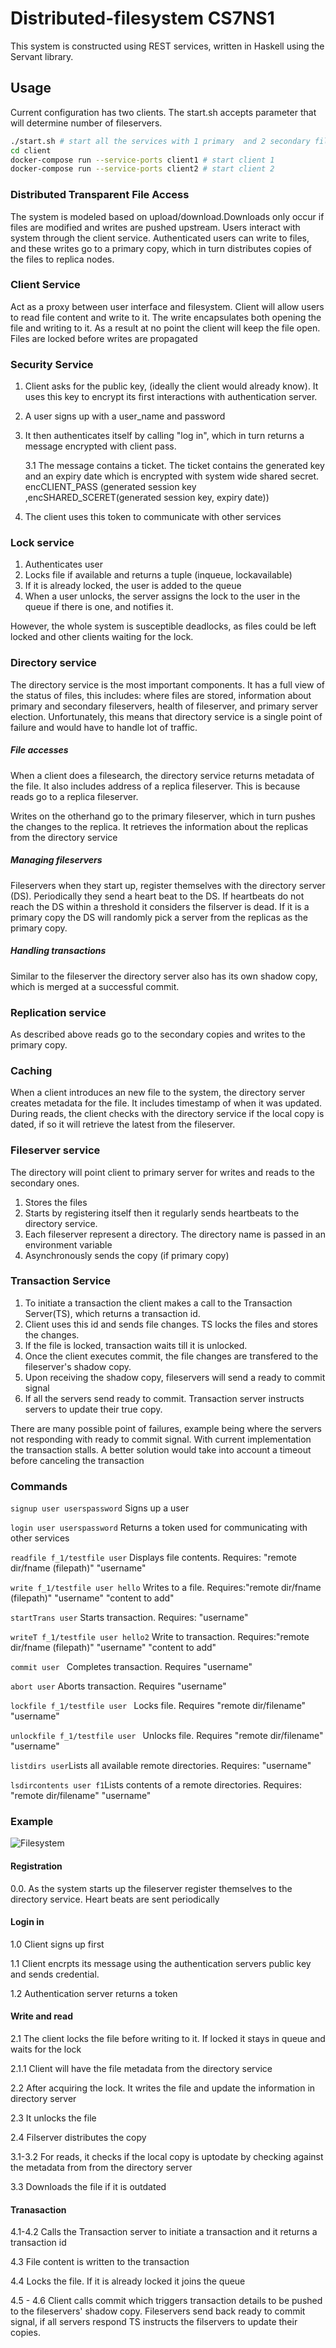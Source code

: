 # Distributed-filesystem CS7NS1
This system is constructed using REST services, written in Haskell using the Servant library.

## Usage
Current configuration has two clients. The start.sh accepts parameter that will determine number of fileservers.
``` bash
./start.sh # start all the services with 1 primary  and 2 secondary fileservers
cd client
docker-compose run --service-ports client1 # start client 1
docker-compose run --service-ports client2 # start client 2
```
### Distributed Transparent File Access
The system is modeled based on upload/download.Downloads only occur if files are modified and writes are pushed upstream. Users interact with system through the client service. Authenticated users can write to files, and these writes go to a primary copy, which in turn distributes copies of the files to replica nodes.
  
### Client Service
Act as a proxy between user interface and filesystem. Client will allow users to read file content and write to it. The write encapsulates both opening the file and writing to it. As a result at no point the client will keep the file open.  Files are locked before writes are propagated 

### Security Service

1. Client asks for the public key, (ideally the client would already know). It uses this key to encrypt its first interactions with authentication server.
2. A user signs up with a user_name and password
3. It then authenticates itself by calling "log in", which in turn returns a message encrypted with client pass. 

    3.1 The message contains a ticket. The ticket contains the generated key and an expiry date which is encrypted with system wide shared secret. encCLIENT_PASS (generated session key ,encSHARED_SCERET(generated session key, expiry date)) 
4. The client uses this token to communicate with other services
### Lock service
1. Authenticates user
2. Locks file if available and returns a tuple (inqueue, lockavailable)
3. If it is already locked, the user is added to the queue
4. When a user unlocks, the server assigns the lock to the user in the queue if there is one, and notifies it.

However, the whole system is susceptible deadlocks, as files could be left locked and other clients waiting for the lock. 
### Directory service 
The directory service is the most important components. It has a full view of the status of files, this includes: where files are stored, information about primary and secondary fileservers, health of fileserver, and primary server election.  Unfortunately, this means that directory service is a single point of failure and would have to handle lot of traffic.

##### File accesses
 When a client does a filesearch, the directory service returns metadata of the file. It also includes address of a replica fileserver. This is because reads go to a replica fileserver.
 
 Writes on the otherhand go to the primary fileserver, which in turn pushes the changes to the replica. It retrieves the information about the replicas from the directory service

##### Managing fileservers
Fileservers when they start up, register themselves with the directory server (DS). Periodically they send a heart beat to the DS. If heartbeats do not reach the DS within a threshold it considers the filserver is dead. If it is a primary copy the DS will randomly pick a server from the replicas as the primary copy.
##### Handling transactions
Similar to the fileserver the directory server also has its own shadow copy, which is merged at a successful commit.
### Replication service
As described above reads go to the secondary copies and writes to the primary copy.
### Caching
When a client introduces an new file to the system, the directory server creates metadata for the file. It includes timestamp of when it was updated. During reads, the client checks with the directory service if the local copy is dated, if so it will retrieve the latest from the fileserver.
### Fileserver service
 The directory will point client to primary server for writes and reads to the secondary ones.
1. Stores the files
2. Starts by registering itself then it regularly sends heartbeats to the directory service. 
3. Each fileserver represent a directory. The directory name is passed in an environment variable
4. Asynchronously sends the copy (if primary copy)

### Transaction Service
1. To initiate a transaction the client makes a call to the Transaction Server(TS), which returns a transaction id.
2.  Client uses this id and sends file changes. TS locks the files and stores the changes.
3. If the file is locked, transaction waits till it is unlocked. 
4. Once the client executes commit, the file changes are transfered to the fileserver's shadow copy.
5. Upon receiving the shadow copy, fileservers will send a ready to commit signal
6. If all the servers send ready to commit. Transaction server instructs servers to update their true copy.

There are many possible point of failures, example being where the servers not responding with ready to commit signal. With current implementation the transaction stalls. A better solution would take into account a timeout before canceling the transaction

### Commands
`signup user userspassword` Signs up a user

`login user userspassword` Returns a token used for communicating with other services

`readfile f_1/testfile user`  Displays file contents. Requires: "remote dir/fname (filepath)" "username" 

`write f_1/testfile user hello` Writes to a file. Requires:"remote dir/fname (filepath)" "username" "content to add"

`startTrans user` Starts transaction. Requires:  "username"

`writeT f_1/testfile user hello2` Write to transaction. Requires:"remote dir/fname (filepath)" "username" "content to add"

`commit user ` Completes transaction. Requires "username"

`abort user` Aborts transaction. Requires "username"

`lockfile f_1/testfile user ` Locks file. Requires "remote dir/filename"   "username"

`unlockfile f_1/testfile user ` Unlocks file. Requires "remote dir/filename"   "username"

`listdirs user`Lists all available remote directories. Requires:  "username"

`lsdircontents user f1`Lists contents of a remote directories. Requires: "remote dir/filename" "username"

### Example
![](./distributed_filesystem.png/?raw=true "Filesystem")
#### Registration
0.0. As the system starts up the fileserver register themselves to the directory service. Heart beats are sent periodically
#### Login in
1.0 Client signs up first

1.1 Client encrpts its message using the authentication servers public key and sends credential.

1.2 Authentication server returns a token 
#### Write and read
2.1 The client locks the file before writing to it. If locked it stays in queue and waits for the lock

2.1.1 Client will have the file metadata from the directory service


2.2 After acquiring the lock. It writes the file and update the information in directory server

2.3 It unlocks the file

2.4 Filserver distributes the copy

3.1-3.2 For reads, it checks if the local copy is uptodate by checking against the metadata from from the directory server

3.3 Downloads the file if it is outdated

#### Tranasaction 
4.1-4.2 Calls the Transaction server to initiate a transaction and it returns a transaction id

4.3 File content is written to the transaction

4.4 Locks the file. If it is already locked it joins the queue

4.5 - 4.6 Client calls commit which triggers transaction details to be pushed to the fileservers' shadow copy. Fileservers send back ready to commit signal, if all servers respond TS instructs the filservers to update their copies.